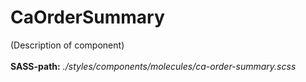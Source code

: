 # CaOrderSummary

(Description of component)<br><br> **SASS-path:** _./styles/components/molecules/ca-order-summary.scss_

